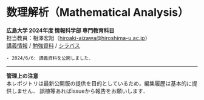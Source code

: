 # 数理解析（Mathematical Analysis）
**広島大学 2024年度 情報科学部 専門教育科目**  
担当教員：相澤宏旭（hiroaki-aizawa@hiroshima-u.ac.jp）  
[講義情報](info.md) / [勉強資料](advanced_materials.md) / [シラバス](https://momiji.hiroshima-u.ac.jp/syllabusHtml/2024_15_KA131001.html)

````{card} 更新事項
- 2024/6/6: 講義資料を公開しました．
````

---
**管理上の注意**  
本レポジトリは最新公開版の提供を目的としているため，編集履歴は基本的に提供しません．
誤植等あればissueから報告をお願いします．